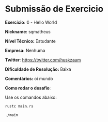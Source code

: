 # Submissão de Exercicio

**Exercicio:** 0 - Hello World

**Nickname:** sqmatheus

**Nível Técnico:** Estudante

**Empresa:** Nenhuma

**Twitter**: https://twitter.com/huskzaum

**Dificuldade de Resolução:** Baixa

**Comentários:** oi mundo

**Como rodar o desafio**:

Use os comandos abaixo:

```bash
rustc main.rs
```

```bash
./main
```

